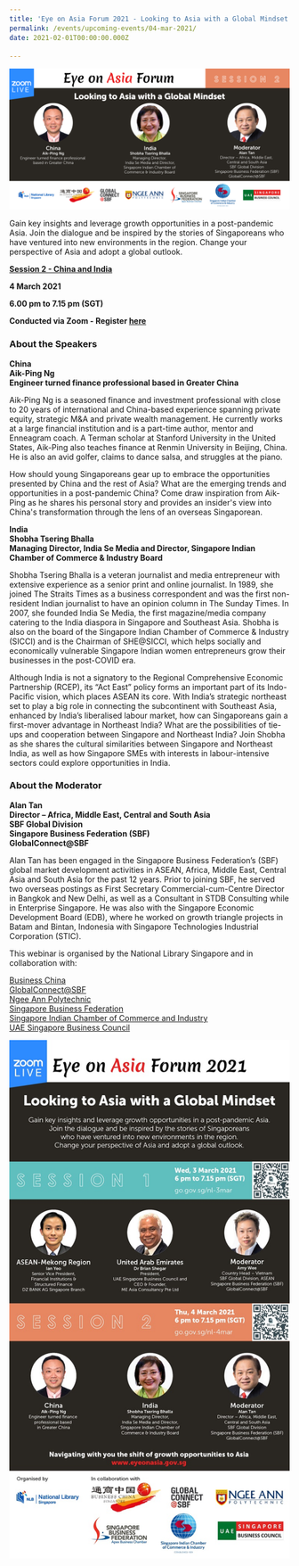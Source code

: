 ```yaml
---
title: 'Eye on Asia Forum 2021 - Looking to Asia with a Global Mindset (Session 2 - China and India)'
permalink: /events/upcoming-events/04-mar-2021/
date: 2021-02-01T00:00:00.000Z

---
```



<img src="\images\past-events\03-Mar-2021\EOA Eventbrite Session 2.png" style="width:1000px;" />

Gain key insights and leverage growth opportunities in a post-pandemic Asia. 
Join the dialogue and be inspired by the stories of Singaporeans who have ventured into 
new environments in the region. Change your perspective of Asia and adopt a global outlook.

<u><b>Session 2 - China and India</b></u>

**4 March 2021**

**6.00 pm to 7.15 pm (SGT)**

**Conducted via Zoom  - Register <a href="https://go.gov.sg/nl-4mar" target="_blank">here</a>**


### **About the Speakers**

**China**<br>
**Aik-Ping Ng**<br>
**Engineer turned finance professional based in Greater China**

Aik-Ping Ng is a seasoned finance and investment professional with close to 20 years of international and China-based experience spanning private equity, strategic M&A and private wealth management. He currently works at a large financial institution and is a part-time author, mentor and Enneagram coach. A Terman scholar at Stanford University in the United States, Aik-Ping also teaches finance at Renmin University in Beijing, China. He is also an avid golfer, claims to dance salsa, and struggles at the piano.

How should young Singaporeans gear up to embrace the opportunities presented by China and the rest of Asia? What are the emerging trends and opportunities in a post-pandemic China? Come draw inspiration from Aik-Ping as he shares his personal story and provides an insider's view into China's transformation through the lens of an overseas Singaporean.

**India**<br>
**Shobha Tsering Bhalla**<br>
**Managing Director, India Se Media and Director, Singapore Indian Chamber of Commerce & Industry Board**

Shobha Tsering Bhalla is a veteran journalist and media entrepreneur with extensive experience as a senior print and online journalist. In 1989, she joined The Straits Times as a business correspondent and was the first non-resident Indian journalist to have an opinion column in The Sunday Times. In 2007, she founded India Se Media, the first magazine/media company catering to the India diaspora in Singapore and Southeast Asia. Shobha is also on the board of the Singapore Indian Chamber of Commerce & Industry (SICCI) and is the Chairman of SHE@SICCI, which helps socially and economically vulnerable Singapore Indian women entrepreneurs grow their businesses in the post-COVID era.

Although India is not a signatory to the Regional Comprehensive Economic Partnership (RCEP), its “Act East” policy forms an important part of its Indo-Pacific vision, which places ASEAN its core. With India’s strategic northeast set to play a big role in connecting the subcontinent with Southeast Asia, enhanced by India’s liberalised labour market, how can Singaporeans gain a first-mover advantage in Northeast India? What are the possibilities of tie-ups and cooperation between Singapore and Northeast India? Join Shobha as she shares the cultural similarities between Singapore and Northeast India, as well as how Singapore SMEs with interests in labour-intensive sectors could explore opportunities in India.


### **About the Moderator**

**Alan Tan**<br>
**Director – Africa, Middle East, Central and South Asia**<br>
**SBF Global Division**<br>
**Singapore Business Federation (SBF)**<br>
**GlobalConnect@SBF**

Alan Tan has been engaged in the Singapore Business Federation’s (SBF) global market development activities in ASEAN, Africa, Middle East, Central Asia and South Asia for the past 12 years. Prior to joining SBF, he served two overseas postings as First Secretary Commercial-cum-Centre Director in Bangkok and New Delhi, as well as a Consultant in STDB Consulting while in Enterprise Singapore. He was also with the Singapore Economic Development Board (EDB), where he worked on growth triangle projects in Batam and Bintan, Indonesia with Singapore Technologies Industrial Corporation (STIC).

This webinar is organised by the National Library Singapore and in collaboration with:

[Business China](https://www.businesschina.org.sg/en/)<br>
[GlobalConnect@SBF](https://globalconnect.sbf.org.sg/)<br>
[Ngee Ann Polytechnic](https://www.np.edu.sg/travelandlearn/Pages/default.aspx)<br>
[Singapore Business Federation](https://www.sbf.org.sg/)<br>
[Singapore Indian Chamber of Commerce and Industry](https://www.sicci.com/)<br>
[UAE Singapore Business Council](https://www.uaesbc.com/)


<!--##### **Watch the full programme:**

<div class="bp-youtube">
<iframe width="560" height="315" src="https://www.youtube.com/embed/O9kA8M6u4ss" frameborder="0" allow="accelerometer; autoplay; encrypted-media; gyroscope; picture-in-picture" allowfullscreen></iframe>
</div-->

<a href="https://go.gov.sg/nl-4mar"  target="_blank"><img src="\images\past-events\03-Mar-2021\Eye on Asia Forum 2021.jpg" style="width:800px;" /></a>